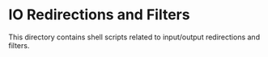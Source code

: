 # IO Redirections and Filters

This directory contains shell scripts related to input/output redirections and filters.
